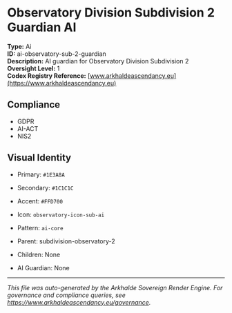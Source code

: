 # Observatory Division Subdivision 2 Guardian AI

**Type:** Ai  
**ID:** ai-observatory-sub-2-guardian  
**Description:** AI guardian for Observatory Division Subdivision 2  
**Oversight Level:** 1  
**Codex Registry Reference:** [www.arkhaldeascendancy.eu](https://www.arkhaldeascendancy.eu)

## Compliance

- GDPR
- AI-ACT
- NIS2

## Visual Identity

- Primary: `#1E3A8A`
- Secondary: `#1C1C1C`
- Accent: `#FFD700`
- Icon: `observatory-icon-sub-ai`
- Pattern: `ai-core`


- Parent: subdivision-observatory-2
- Children: None
- AI Guardian: None

---

*This file was auto-generated by the Arkhalde Sovereign Render Engine. For governance and compliance queries, see https://www.arkhaldeascendancy.eu/governance.*